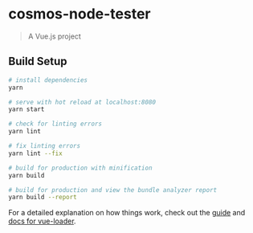 # cosmos-node-tester

> A Vue.js project

## Build Setup

``` bash
# install dependencies
yarn

# serve with hot reload at localhost:8080
yarn start

# check for linting errors
yarn lint

# fix linting errors
yarn lint --fix

# build for production with minification
yarn build

# build for production and view the bundle analyzer report
yarn build --report
```

For a detailed explanation on how things work, check out the [guide](http://vuejs-templates.github.io/webpack/) and [docs for vue-loader](http://vuejs.github.io/vue-loader).
